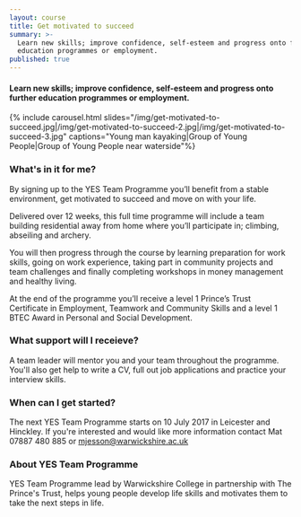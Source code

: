 ```yaml
---
layout: course
title: Get motivated to succeed
summary: >-
  Learn new skills; improve confidence, self-esteem and progress onto further
  education programmes or employment.
published: true
---
```


#### Learn new skills; improve confidence, self-esteem and progress onto further education programmes or employment.

{% include carousel.html slides="/img/get-motivated-to-succeed.jpg|/img/get-motivated-to-succeed-2.jpg|/img/get-motivated-to-succeed-3.jpg" captions="Young man kayaking|Group of Young People|Group of Young People near waterside"%}


### What's in it for me?

By signing up to the YES Team Programme you’ll benefit from a stable environment, get motivated to succeed and move on with your life.

Delivered over 12 weeks, this full time programme will include a team building residential away from home where you’ll participate in; climbing, abseiling and archery.  

You will then progress through the course by learning preparation for work skills, going on work experience, taking part in community projects and team challenges and finally completing workshops in money management and healthy living. 

At the end of the programme you’ll receive a level 1 Prince’s Trust Certificate in Employment, Teamwork and Community Skills and a level 1 BTEC Award in Personal and Social Development.

### What support will I receieve?

A team leader will mentor you and your team throughout the programme.  You'll also get help to write a CV, full out job applications and practice your interview skills.

### When can I get started?

The next YES Team Programme starts on 10 July 2017 in Leicester and Hinckley. If you're interested and would like more information contact Mat 07887 480 885 or [mjesson@warwickshire.ac.uk](mailto:mjesson@warwickshire.ac.uk)

### About YES Team Programme

YES Team Programme lead by Warwickshire College in partnership with The Prince's Trust, helps young people develop life skills and motivates them to take the next steps in life. 
